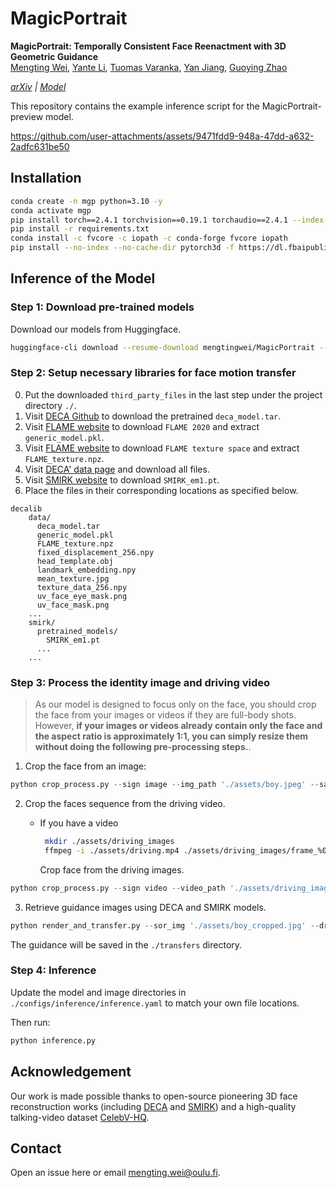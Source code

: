 # MagicPortrait

**MagicPortrait: Temporally Consistent Face Reenactment with 3D Geometric Guidance**
<br>
[Mengting Wei](),
[Yante Li](),
[Tuomas Varanka](),
[Yan Jiang](),
[Guoying Zhao]()
<br>

_[arXiv](https://arxiv.org/abs/2504.21497) | [Model](https://huggingface.co/mengtingwei/MagicPortrait)_

This repository contains the example inference script for the MagicPortrait-preview model.

https://github.com/user-attachments/assets/9471fdd9-948a-47dd-a632-2adfc631be50

## Installation

```bash
conda create -n mgp python=3.10 -y
conda activate mgp
pip install torch==2.4.1 torchvision==0.19.1 torchaudio==2.4.1 --index-url https://download.pytorch.org/whl/cu121
pip install -r requirements.txt
conda install -c fvcore -c iopath -c conda-forge fvcore iopath
pip install --no-index --no-cache-dir pytorch3d -f https://dl.fbaipublicfiles.com/pytorch3d/packaging/wheels/py310_cu121_pyt241/download.html
```

## Inference of the Model


### Step 1: Download pre-trained models

Download our models from Huggingface.

```bash
huggingface-cli download --resume-download mengtingwei/MagicPortrait --local-dir ./pre_trained
```
### Step 2: Setup necessary libraries for face motion transfer
0. Put the downloaded `third_party_files` in the last step under the project directory `./`.
1. Visit [DECA Github](https://github.com/yfeng95/DECA?tab=readme-ov-file) to download the pretrained `deca_model.tar`. 
2. Visit [FLAME website](https://flame.is.tue.mpg.de/download.php) to download `FLAME 2020` and extract `generic_model.pkl`.
3. Visit [FLAME website](https://flame.is.tue.mpg.de/download.php) to download `FLAME texture space` and extract `FLAME_texture.npz`.
4. Visit [DECA' data page](https://github.com/yfeng95/DECA/tree/master/data) and download all files.
5. Visit [SMIRK website](https://github.com/georgeretsi/smirk) to download `SMIRK_em1.pt`.
6. Place the files in their corresponding locations as specified below.

```plaintext
decalib
    data/
      deca_model.tar
      generic_model.pkl
      FLAME_texture.npz
      fixed_displacement_256.npy
      head_template.obj
      landmark_embedding.npy
      mean_texture.jpg
      texture_data_256.npy
      uv_face_eye_mask.png
      uv_face_mask.png
    ...
    smirk/
      pretrained_models/
        SMIRK_em1.pt
      ...
    ... 
```

### Step 3: Process the identity image and driving video

> As our model is designed to focus only on the face, 
> you should crop the face from your images or videos if they are full-body shots.
>  However, **if your images or videos already contain only the face and the aspect ratio is approximately 1:1, 
> you can simply resize them without doing the following pre-processing steps.**.

1. Crop the face from an image:

```python
python crop_process.py --sign image --img_path './assets/boy.jpeg' --save_path './assets/boy_cropped.jpg'
```

2. Crop the faces sequence from the driving video.

   * If you have a video
      ```bash
       mkdir ./assets/driving_images
       ffmpeg -i ./assets/driving.mp4 ./assets/driving_images/frame_%04d.jpg
      ```
       Crop face from the driving images.
```python
python crop_process.py --sign video --video_path './assets/driving_images' --video_imgs_dir './assets/driving_images_cropped'
```

3. Retrieve guidance images using DECA and SMIRK models.

```python
python render_and_transfer.py --sor_img './assets/boy_cropped.jpg' --driving_path './assets/driving_images_cropped' --save_name example1
```
The guidance will be saved in the `./transfers` directory.

### Step 4: Inference

Update the model and image directories in `./configs/inference/inference.yaml` to match your own file locations.

Then run:
```python
python inference.py
```

## Acknowledgement

Our work is made possible thanks to open-source pioneering
3D face reconstruction works (including [DECA](https://github.com/yfeng95/DECA?tab=readme-ov-file) 
and [SMIRK](https://github.com/georgeretsi/smirk)) and
a high-quality talking-video dataset [CelebV-HQ](https://celebv-hq.github.io).

## Contact
Open an issue here or email [mengting.wei@oulu.fi]().